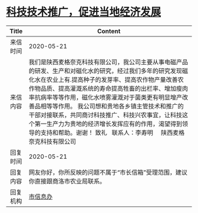 # <a href="http://www.shangluo.gov.cn/zmhd/ldxxxx.jsp?urltype=leadermail.LeaderMailContentUrl&wbtreeid=1112&leadermailid=5881">科技技术推广，促进当地经济发展</a>
| Title |                                                                                                                              Content                                                                                                                              |
|:-----:|-------------------------------------------------------------------------------------------------------------------------------------------------------------------------------------------------------------------------------------------------------------------|
| 来信时间  | 2020-05-21                                                                                                                                                                                                                                                        |
| 来信内容  | 我们是陕西麦格奈克科技有限公司，我公司主要从事电磁产品的研发、生产和对磁化水的研究，经过我们多年的研究发现磁化水在农业上有.提高种子的发芽率、提高农作物产量改善农作物品质、提高灌溉系统的寿命提高牲畜的出栏率、增加瘦肉率抗病率等等作用，磁化水喷雾灌溉对于菌类更有明显增产改善品相等等作用。 我公司想和贵地各乡镇主管技术和推广的干部对接联系，共同商讨科技推广、科技兴农事宜，让科技这个第一生产力为贵地的经济增长发挥应有的作用，渴望得到领导的支持和帮助。谢谢！ 致礼   联系人：李寿明     陕西麦格奈克科技有限公司 |
| 回复时间  | 2020-05-21                                                                                                                                                                                                                                                        |
| 回复内容  | 网友你好，你所反映的问题不属于“市长信箱”受理范围，建议你直接跟商洛市农业局联系。                                                                                                                                                                                                                         |
| 回复机构  | <a href="../../category/agencies/市信息办.md">市信息办</a>                                                                                                                                                                                                                |